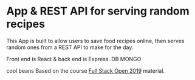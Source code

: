 # App & REST API for serving random recipes

This App is built to allow users to save food recipes online, then serves random ones from a REST API to make for the day.

Front end is React & back end is Express. DB MONGO

cool beans
Based on the course [Full Stack Open 2019](https://fullstackopen.com/) material.
